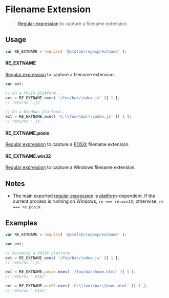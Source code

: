 # Filename Extension

> [Regular expression][regexp] to capture a filename extension.


<section class="usage">

## Usage

``` javascript
var RE_EXTNAME = require( '@stdlib/regexp/extname' );
```

#### RE_EXTNAME

[Regular expression][regexp] to capture a filename extension. 

``` javascript
var ext;

// On a POSIX platform...
ext = RE_EXTNAME.exec( '/foo/bar/index.js' )[ 1 ];
// returns '.js'

// On a Windows platform...
ext = RE_EXTNAME.exec( 'C:\\foo\\bar\\index.js' )[ 1 ];
// returns '.js'
```


#### RE_EXTNAME.posix

[Regular expression][@stdlib/regexp/extname-posix] to capture a [POSIX][posix] filename extension.


#### RE_EXTNAME.win32

[Regular expression][@stdlib/regexp/extname-windows] to capture a Windows filename extension.

</section>

<!-- /.usage -->


<section class="notes">

## Notes

* The main exported [regular expression][regexp] is [platform][@stdlib/utils/is-windows]-dependent. If the current process is running on Windows, `re === re.win32`; otherwise, `re === re.posix`.

</section>

<!-- /.notes -->


<section class="examples">

## Examples

``` javascript
var RE_EXTNAME = require( '@stdlib/regexp/extname' );

var ext;

// Assuming a POSIX platform...
ext = RE_EXTNAME.exec( '/foo/bar/index.js' )[ 1 ];
// returns '.js'

ext = RE_EXTNAME.posix.exec( '/foo/bar/home.html' )[ 1 ];
// returns '.html'

ext = RE_EXTNAME.win32.exec( 'C:\\foo\\bar\\home.html' )[ 1 ];
// returns '.html'
```

</section>

<!-- /.examples -->


<section class="links">

[regexp]: https://developer.mozilla.org/en-US/docs/Web/JavaScript/Guide/Regular_Expressions
[posix]: https://en.wikipedia.org/wiki/POSIX
[@stdlib/utils/is-windows]: https://github.com/stdlib-js/stdlib
[@stdlib/regexp/extname-posix]: https://github.com/stdlib-js/stdlib
[@stdlib/regexp/extname-windows]: https://github.com/stdlib-js/stdlib

</section>

<!-- /.links -->
